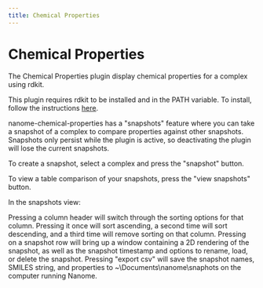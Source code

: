 ```yaml
---
title: Chemical Properties
---
```


# Chemical Properties

The Chemical Properties plugin display chemical properties for a complex using rdkit.

<vimg src="plugins-page/chemicalproperties_plugin.png" />

This plugin requires rdkit to be installed and in the PATH variable. To install, follow the instructions [here](http://www.rdkit.org/docs/Install.html).

nanome-chemical-properties has a "snapshots" feature where you can take a snapshot of a complex to compare properties against other snapshots. Snapshots only persist while the plugin is active, so deactivating the plugin will lose the current snapshots.

To create a snapshot, select a complex and press the "snapshot" button.

To view a table comparison of your snapshots, press the "view snapshots" button.

In the snapshots view:

Pressing a column header will switch through the sorting options for that column. Pressing it once will sort ascending, a second time will sort descending, and a third time will remove sorting on that column.
Pressing on a snapshot row will bring up a window containing a 2D rendering of the snapshot, as well as the snapshot timestamp and options to rename, load, or delete the snapshot.
Pressing "export csv" will save the snapshot names, SMILES string, and properties to ~\Documents\nanome\snaphots on the computer running Nanome.